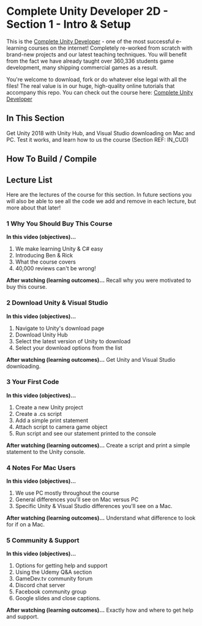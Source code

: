 ﻿# Complete Unity Developer 2D - Section 1 - Intro & Setup

This is the [Complete Unity Developer](http://gdev.tv/cudgithub) - one of the most successful e-learning courses on the internet! Completely re-worked from scratch with brand-new projects and our latest teaching techniques. You will benefit from the fact we have already taught over 360,336 students game development, many shipping commercial games as a result.

You're welcome to download, fork or do whatever else legal with all the files! The real value is in our huge, high-quality online tutorials that accompany this repo. You can check out the course here: [Complete Unity Developer](http://gdev.tv/cudgithub)

## In This Section
Get Unity 2018 with Unity Hub, and Visual Studio downloading on Mac and PC. Test it works, and learn how to us the course (Section REF: IN_CUD)

## How To Build / Compile

## Lecture List
Here are the lectures of the course for this section. In future sections you will also be able to see all the code we add and remove in each lecture, but more about that later!


### 1 Why You Should Buy This Course ###

**In this video (objectives)…**

1. We make learning Unity & C# easy
2. Introducing Ben & Rick
3. What the course covers
4. 40,000 reviews can't be wrong!


**After watching (learning outcomes)…**
Recall why you were motivated to buy this course.


### 2 Download Unity & Visual Studio ###

**In this video (objectives)…**

1. Navigate to Unity's download page
2. Download Unity Hub
3. Select the latest version of Unity to download
4. Select your download options from the list


**After watching (learning outcomes)…**
Get Unity and Visual Studio downloading.


### 3 Your First Code ###

**In this video (objectives)…**

1. Create a new Unity project
2. Create a .cs script
3. Add a simple print statement
4. Attach script to camera game object
5. Run script and see our statement printed to the console


**After watching (learning outcomes)…**
Create a script and print a simple statement to the Unity console.


### 4 Notes For Mac Users ###

**In this video (objectives)…**

1. We use PC mostly throughout the course
2. General differences you'll see on Mac versus PC
3. Specific Unity & Visual Studio differences you'll see on a Mac.


**After watching (learning outcomes)…**
Understand what difference to look for if on a Mac.


### 5 Community & Support ###

**In this video (objectives)…**

1. Options for getting help and support
2. Using the Udemy Q&A section
3. GameDev.tv community forum
4. Discord chat server
5. Facebook community group
6. Google slides and close captions.


**After watching (learning outcomes)…**
Exactly how and where to get help and support.